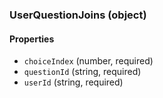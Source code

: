 ### UserQuestionJoins (object)

#### Properties
+ `choiceIndex` (number, required)
+ `questionId` (string, required)
+ `userId` (string, required)
